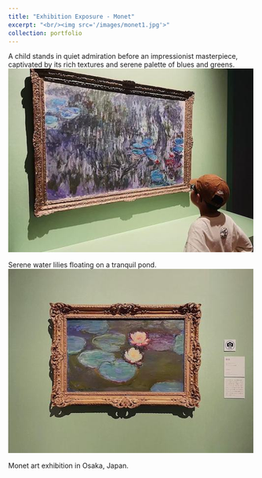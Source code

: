 ```yaml
---
title: "Exhibition Exposure - Monet"
excerpt: "<br/><img src='/images/monet1.jpg'>"
collection: portfolio
---
```


A child stands in quiet admiration before an impressionist masterpiece, captivated by its rich textures and serene palette of blues and greens.
<br/><img src='/images/monet1.jpg'>

Serene water lilies floating on a tranquil pond.
<br/><img src='/images/monet2.jpg'>

Monet art exhibition in Osaka, Japan.
